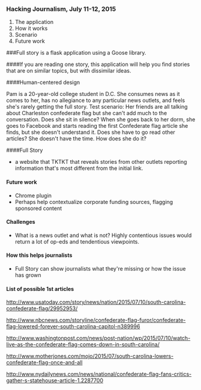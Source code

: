 ### Hacking Journalism, July 11-12, 2015

1. The application
2. How it works 
3. Scenario 
4. Future work

###Full story is a flask application using a Goose library. 

####If you are reading one story, this application will help you find stories that are on similar topics, but with dissimilar ideas.


####Human-centered design 

Pam is a 20-year-old college student in D.C.
She consumes news as it comes to her, has no allegiance to any particular news outlets, and feels she's rarely getting the full story. 
Test scenario: Her friends are all talking about Charleston confederate flag but she can't add much to the conversation. Does she sit in silence?
When she goes back to her dorm, she goes to Facebook and starts reading the first Confederate flag article she finds, but she doesn't understand it. 
Does she have to go read other articles? She doesn't have the time. 
How does she do it?

####Full Story
- a website that TKTKT that reveals stories from other outlets reporting information that's most different from the initial link.

#### Future work
- Chrome plugin
- Perhaps help contextualize corporate funding sources, flagging sponsored content

#### Challenges
- What is a news outlet and what is not? Highly contentious issues would return a lot of op-eds and tendentious viewpoints. 

#### How this helps journalists
- Full Story can show journalists what they're missing or how the issue has grown

#### List of possible 1st articles

http://www.usatoday.com/story/news/nation/2015/07/10/south-carolina-confederate-flag/29952953/

http://www.nbcnews.com/storyline/confederate-flag-furor/confederate-flag-lowered-forever-south-carolina-capitol-n389996

http://www.washingtonpost.com/news/post-nation/wp/2015/07/10/watch-live-as-the-confederate-flag-comes-down-in-south-carolina/

http://www.motherjones.com/mojo/2015/07/south-carolina-lowers-confederate-flag-once-and-all

http://www.nydailynews.com/news/national/confederate-flag-fans-critics-gather-s-statehouse-article-1.2287700

